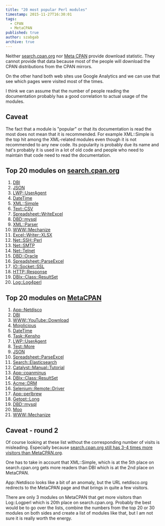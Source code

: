 ```yaml
---
title: "20 most popular Perl modules"
timestamp: 2015-11-27T16:30:01
tags:
  - CPAN
  - MetaCPAN
published: true
author: szabgab
archive: true
---
```



Neither [search.cpan.org](http://search.cpan.org/) nor [Meta CPAN](https://metacpan.org/) provide download statistic.
They cannot provide that data because most of the people will download the CPAN distributions from the CPAN mirrors.

On the other hand both web sites use Google Analytics and we can use that see which pages were visited most of the times.

I think we can assume that the number of people reading the documentation probably has a good correlation to actual usage of the modules.


## Caveat

The fact that a module is "popular" or that its documentation is read the most does not mean that it is recommended. For example
XML::Simple is the top hit among the XML-related modules even though it is not recommended to any new code. Its popularity is probably
due its name and hat's probably it is used in a lot of old code and people who need to maintain that code need to read the documentation.


## Top 20 modules on [search.cpan.org](http://search.cpan.org/)


1. [DBI](https://metacpan.org/pod/DBI)
1. [JSON](https://metacpan.org/pod/JSON)
1. [LWP::UserAgent](https://metacpan.org/pod/LWP::UserAgent)
1. [DateTime](https://metacpan.org/pod/DateTime)
1. [XML::Simple](https://metacpan.org/pod/XML::Simple)
1. [Text::CSV](https://metacpan.org/pod/Text::CSV)
1. [Spreadsheet::WriteExcel](https://metacpan.org/pod/Spreadsheet::WriteExcel)
1. [DBD::mysql](https://metacpan.org/pod/DBD::mysql)
1. [XML::Parser](https://metacpan.org/pod/XML::Parser)
1. [WWW::Mechanize](https://metacpan.org/pod/WWW::Mechanize)
1. [Excel::Writer::XLSX](https://metacpan.org/pod/Excel::Writer::XLSX)
1. [Net::SSH::Perl](https://metacpan.org/pod/Net::SSH::Perl)
1. [Net::SMTP](https://metacpan.org/pod/Net::SMTP)
1. [Net::Telnet](https://metacpan.org/pod/Net::Telnet)
1. [DBD::Oracle](https://metacpan.org/pod/DBD::Oracle)
1. [Spreadsheet::ParseExcel](https://metacpan.org/pod/Spreadsheet::ParseExcel)
1. [IO::Socket::SSL](https://metacpan.org/pod/IO::Socket::SSL)
1. [HTTP::Response](https://metacpan.org/pod/HTTP::Response)
1. [DBIx::Class::ResultSet](https://metacpan.org/pod/DBIx::Class::ResultSet)
1. [Log::Log4perl](https://metacpan.org/pod/Log::Log4perl)



## Top 20 modules on [MetaCPAN](https://metacpan.org/)


1. [App::Netdisco](https://metacpan.org/pod/App::Netdisco)
1. [DBI](https://metacpan.org/pod/DBI)
1. [WWW::YouTube::Download](https://metacpan.org/pod/WWW::YouTube::Download)
1. [Mojolicious](https://metacpan.org/pod/Mojolicious)
1. [DateTime](https://metacpan.org/pod/DateTime)
1. [Task::Kensho](https://metacpan.org/pod/Task::Kensho)
1. [LWP::UserAgent](https://metacpan.org/pod/LWP::UserAgent)
1. [Test::More](https://metacpan.org/pod/Test::More)
1. [JSON](https://metacpan.org/pod/JSON)
1. [Spreadsheet::ParseExcel](https://metacpan.org/pod/Spreadsheet::ParseExcel)
1. [Search::Elasticsearch](https://metacpan.org/pod/Search::Elasticsearch)
1. [Catalyst::Manual::Tutorial](https://metacpan.org/pod/Catalyst::Manual::Tutorial)
1. [App::cpanminus](https://metacpan.org/pod/App::cpanminus)
1. [DBIx::Class::ResultSet](https://metacpan.org/pod/DBIx::Class::ResultSet)
1. [Acme::DRM](https://metacpan.org/pod/Acme::DRM)
1. [Selenium::Remote::Driver](https://metacpan.org/pod/Selenium::Remote::Driver)
1. [App::perlbrew](https://metacpan.org/pod/App::perlbrew)
1. [Getopt::Long](https://metacpan.org/pod/Getopt::Long)
1. [DBD::mysql](https://metacpan.org/pod/DBD::mysql)
1. [Moo](https://metacpan.org/pod/Moo)
1. [WWW::Mechanize](https://metacpan.org/pod/WWW::Mechanize)

 
## Caveat - round 2

Of course looking at these list without the corresponding number of visits is misleading. Especially because
[search.cpan.org still has 3-4 times more visitors than MetaCPAN.org](https://szabgab.com/cpan-number-of-visits.html).

One has to take in account that XML::Simple, which is at the 5th place on search.cpan.org gets more readers than DBI which is
at the 2nd place on MetaCPAN.

App::Netdisco looks like a bit of an anomaly, but the URL netdisco.org redirects to the MetaCPAN page and that brings in quite
a few visitors.

There are only 3 modules on MetaCPAN that get more visitors than Log::Logperl which is 20th place on search.cpan.org.
Probably the best would be to go over the lists, combine the numbers from the top 20 or 30 modules on both sides
and create a list of modules like that, but I am not sure it is really worth the energy.

